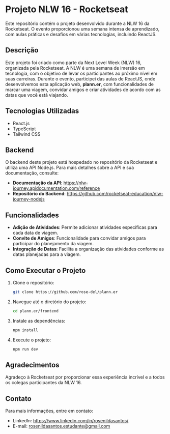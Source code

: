 # Projeto NLW 16 - Rocketseat

Este repositório contém o projeto desenvolvido durante a NLW 16 da Rocketseat. O evento proporcionou uma semana intensa de aprendizado, com aulas práticas e desafios em várias tecnologias, incluindo ReactJS.

## Descrição

Este projeto foi criado como parte da Next Level Week (NLW) 16, organizada pela Rocketseat. A NLW é uma semana de imersão em tecnologia, com o objetivo de levar os participantes ao próximo nível em suas carreiras. Durante o evento, participei das aulas de ReactJS, onde desenvolvemos esta aplicação web, **plann.er**, com funcionalidades de marcar uma viagem, convidar amigos e criar atividades de acordo com as datas que você está viajando.

## Tecnologias Utilizadas

- React.js
- TypeScript
- Tailwind CSS

## Backend

O backend deste projeto está hospedado no repositório da Rocketseat e utiliza uma API Node.js. Para mais detalhes sobre a API e sua documentação, consulte:
- **Documentação da API**: https://nlw-journey.apidocumentation.com/reference
- **Repositório do Backend**: https://github.com/rocketseat-education/nlw-journey-nodejs

## Funcionalidades

- **Adição de Atividades**: Permite adicionar atividades específicas para cada data de viagem.
- **Convite de Amigos**: Funcionalidade para convidar amigos para participar do planejamento da viagem.
- **Integração de Datas**: Facilita a organização das atividades conforme as datas planejadas para a viagem.

## Como Executar o Projeto

1. Clone o repositório:
   ```bash
   git clone https://github.com/rose-del/plann.er
   ```
2. Navegue até o diretório do projeto:
   ```bash
   cd plann.er/frontend
   ```
3. Instale as dependências:
   ```bash
   npm install
   ```
4. Execute o projeto:
   ```bash
   npm run dev
   ```

## Agradecimentos

Agradeço à Rocketseat por proporcionar essa experiência incrível e a todos os colegas participantes da NLW 16.

## Contato

Para mais informações, entre em contato:
- LinkedIn: https://www.linkedin.com/in/rosenildasantos/
- E-mail: rosenildasantos.estudante@gmail.com

